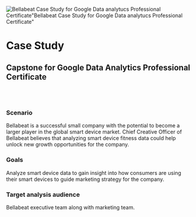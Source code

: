 ![[![Bellabeat Case Study for Google Data analytucs Professional Certificate](https://raw.githubusercontent.com/mfcava/Google-Data-Analytics-Professional---Certificate-Bellabeat-Case-Study/9b95acec7394f282532136f0e24ffbb71bafbb3c/static/img/bb-logo-full.png "Bellabeat Case Study for Google Data analytucs Professional Certificate")](https://bellabeat.com)"Bellabeat Case Study for Google Data analytucs Professional Certificate"](https://raw.githubusercontent.com/mfcava/Google-Data-Analytics-Professional---Certificate-Bellabeat-Case-Study/9b95acec7394f282532136f0e24ffbb71bafbb3c/static/img/bb-logo-full.png)

# Case Study
## Capstone for Google Data Analytics Professional Certificate

<br><br>
### Scenario
Bellabeat is a successful small company with the potential to become a larger player in the global smart device market. 
Chief Creative Officer of Bellabeat believes that analyzing smart device fitness data could help unlock new growth opportunities for the company. 

### Goals 
Analyze smart device data to gain insight into how consumers are using their smart devices to guide marketing strategy for the company. 

### Target analysis audience
Bellabeat executive team along with marketing team.

